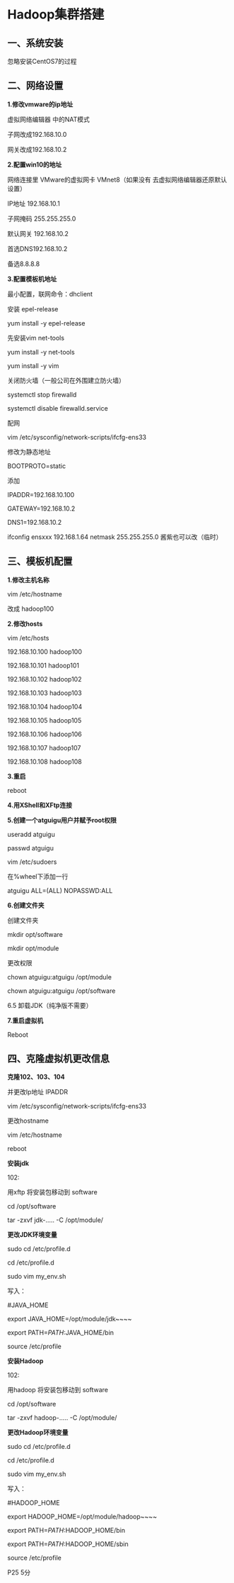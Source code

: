 # Hadoop集群搭建

## 一、系统安装

忽略安装CentOS7的过程



## 二、网络设置

**1.修改vmware的ip地址**

虚拟网络编辑器 中的NAT模式

子网改成192.168.10.0

网关改成192.168.10.2



**2.配置win10的地址**

网络连接里 VMware的虚拟网卡 VMnet8（如果没有 去虚拟网络编辑器还原默认设置）

IP地址 192.168.10.1

子网掩码 255.255.255.0

默认网关 192.168.10.2

首选DNS192.168.10.2

备选8.8.8.8



**3.配置模板机地址**

最小配置，联网命令：dhclient



安装 epel-release

yum install -y epel-release



先安装vim net-tools

yum install -y net-tools 

yum install -y vim



关闭防火墙（一般公司在外围建立防火墙）

systemctl stop firewalld

systemctl disable firewalld.service



配网

vim /etc/sysconfig/network-scripts/ifcfg-ens33

修改为静态地址

BOOTPROTO=static

添加

IPADDR=192.168.10.100

GATEWAY=192.168.10.2

DNS1=192.168.10.2



ifconfig ensxxx 192.168.1.64 netmask 255.255.255.0  酱紫也可以改（临时）

## 三、模板机配置

**1.修改主机名称**

vim /etc/hostname

改成 hadoop100



**2.修改hosts**

vim /etc/hosts

192.168.10.100 hadoop100

192.168.10.101 hadoop101

192.168.10.102 hadoop102

192.168.10.103 hadoop103

192.168.10.104 hadoop104

192.168.10.105 hadoop105

192.168.10.106 hadoop106

192.168.10.107 hadoop107

192.168.10.108 hadoop108



**3.重启**

reboot



**4.用XShell和XFtp连接**



**5.创建一个atguigu用户并赋予root权限**

useradd atguigu

passwd atguigu



vim /etc/sudoers

在%wheel下添加一行

atguigu	ALL=(ALL)	NOPASSWD:ALL



**6.创建文件夹**

创建文件夹

mkdir opt/software

mkdir opt/module

更改权限

chown atguigu:atguigu /opt/module

chown atguigu:atguigu /opt/software



6.5 卸载JDK（纯净版不需要）



**7.重启虚拟机**

Reboot

## 四、克隆虚拟机更改信息

**克隆102、103、104**

并更改Ip地址 IPADDR 

vim /etc/sysconfig/network-scripts/ifcfg-ens33

更改hostname

vim /etc/hostname

reboot



**安装jdk**

102:

用xftp 将安装包移动到 software

cd /opt/software

tar -zxvf jdk-..... -C /opt/module/



**更改JDK环境变量**

sudo cd /etc/profile.d

cd /etc/profile.d

sudo vim my_env.sh

写入：

#JAVA_HOME

export JAVA_HOME=/opt/module/jdk~~~~

export PATH=$PATH:$JAVA_HOME/bin



source /etc/profile 



**安装Hadoop**

102:

用hadoop 将安装包移动到 software

cd /opt/software

tar -zxvf hadoop-..... -C /opt/module/



**更改Hadoop环境变量**

sudo cd /etc/profile.d

cd /etc/profile.d

sudo vim my_env.sh

写入：

#HADOOP_HOME

export HADOOP_HOME=/opt/module/hadoop~~~~

export PATH=$PATH:$HADOOP_HOME/bin

export PATH=$PATH:$HADOOP_HOME/sbin



source /etc/profile 



P25 5分

